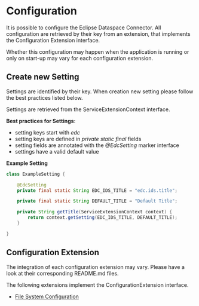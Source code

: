 # Configuration

It is possible to configure the Eclipse Dataspace Connector. All configuration are retrieved by their key from an
extension, that implements the Configuration Extension interface.

Whether this configuration may happen when the application is running or only on start-up may vary for each
configuration extension.

## Create new Setting

Settings are identified by their key. When creation new setting please follow the best practices listed below.

Settings are retrieved from the ServiceExtensionContext interface.

**Best practices for Settings**:

- setting keys start with _edc_
- setting keys are defined in _private static final_ fields
- setting fields are annotated with the _@EdcSetting_ marker interface
- settings have a valid default value

**Example Setting**

```java
class ExampleSetting {

    @EdcSetting
    private final static String EDC_IDS_TITLE = "edc.ids.title";

    private final static String DEFAULT_TITLE = "Default Title";

    private String getTitle(ServiceExtensionContext context) {
        return context.getSetting(EDC_IDS_TITLE, DEFAULT_TITLE);
    }

}
```

## Configuration Extension

The integration of each configuration extension may vary. Please have a look at their corresponding README.md files.

The following extensions implement the ConfigurationExtension interface.

- [File System Configuration](../../../../extensions/common/configuration/configuration-filesystem/README.md)